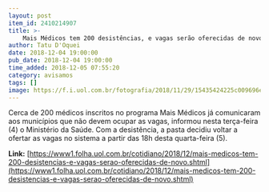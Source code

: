 ```yaml
---
layout: post
item_id: 2410214907
title: >-
    Mais Médicos tem 200 desistências, e vagas serão oferecidas de novo
author: Tatu D'Oquei
date: 2018-12-04 19:00:00
pub_date: 2018-12-04 19:00:00
time_added: 2018-12-05 07:55:20
category: avisamos
tags: []
image: https://f.i.uol.com.br/fotografia/2018/11/29/15435424225c009696e07d6_1543542422_3x2_rt.jpg
---
```


Cerca de 200 médicos inscritos no programa Mais Médicos já comunicaram aos municípios que não devem ocupar as vagas, informou nesta terça-feira (4) o Ministério da Saúde. Com a desistência, a pasta decidiu voltar a ofertar as vagas no sistema a partir das 18h desta quarta-feira (5).

**Link:** [https://www1.folha.uol.com.br/cotidiano/2018/12/mais-medicos-tem-200-desistencias-e-vagas-serao-oferecidas-de-novo.shtml](https://www1.folha.uol.com.br/cotidiano/2018/12/mais-medicos-tem-200-desistencias-e-vagas-serao-oferecidas-de-novo.shtml)

